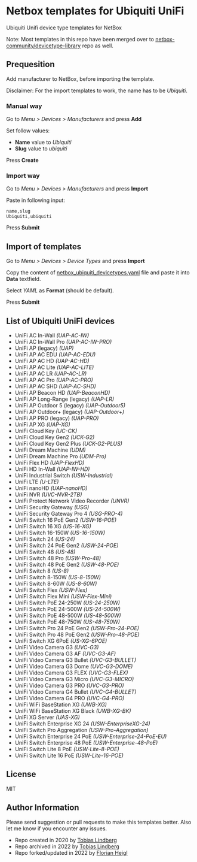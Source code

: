 # Netbox templates for Ubiquiti UniFi

Ubiquiti Unifi device type templates for NetBox

Note: Most templates in this repo have been merged over to [netbox-community/devicetype-library](https://github.com/netbox-community/devicetype-library/tree/master/device-types/Ubiquiti) repo as well.

## Prequesition

Add manufacturer to NetBox, before importing the template.

Disclaimer: For the import templates to work, the name has to be *Ubiquiti*.

### Manual way

Go to *Menu > Devices > Manufacturers* and press **Add**

Set follow values:
* **Name** value to *Ubiquiti*
* **Slug** value to *ubiquiti*

Press **Create**

### Import way

Go to *Menu > Devices > Manufacturers* and press **Import**

Paste in following input:
```
name,slug
Ubiquiti,ubiquiti
```

Press **Submit**

## Import of templates

Go to *Menu > Devices > Device Types* and press **Import**

Copy the content of [netbox_ubiquiti_devicetypes.yaml](netbox_ubiquiti_devicetypes.yaml) file and paste it into **Data** textfield.

Select *YAML* as **Format** (should be default).

Press **Submit**

## List of Ubiquiti UniFi devices

* UniFi AC In-Wall *(UAP-AC-IW)*
* UniFi AC In-Wall Pro *(UAP-AC-IW-PRO)*
* UniFi AP (legacy) *(UAP)*
* UniFi AP AC EDU *(UAP-AC-EDU)*
* UniFi AP AC HD *(UAP-AC-HD)*
* UniFi AP AC Lite *(UAP-AC-LITE)*
* UniFi AP AC LR *(UAP-AC-LR)*
* UniFi AP AC Pro *(UAP-AC-PRO)*
* UniFi AP AC SHD *(UAP-AC-SHD)*
* UniFi AP Beacon HD *(UAP-BeaconHD)*
* UniFi AP Long-Range (legacy) *(UAP-LR)*
* UniFi AP Outdoor 5 (legacy) *(UAP-Outdoor5)*
* UniFi AP Outdoor+ (legacy) *(UAP-Outdoor+)*
* UniFi AP PRO (legacy) *(UAP-PRO)*
* UniFi AP XG *(UAP-XG)*
* UniFi Cloud Key *(UC-CK)*
* UniFi Cloud Key Gen2 *(UCK-G2)*
* UniFi Cloud Key Gen2 Plus *(UCK-G2-PLUS)*
* UniFi Dream Machine *(UDM)*
* UniFi Dream Machine Pro *(UDM-Pro)*
* UniFi Flex HD *(UAP-FlexHD)*
* UniFi HD In-Wall *(UAP-IW-HD)*
* UniFi Industrial Switch *(USW-Industrial)*
* UniFi LTE *(U-LTE)*
* UniFi nanoHD *(UAP-nanoHD)*
* UniFi NVR *(UVC-NVR-2TB)*
* UniFi Protect Network Video Recorder *(UNVR)*
* UniFi Security Gateway *(USG)*
* UniFi Security Gateway Pro 4 *(USG-PRO-4)*
* UniFi Switch 16 PoE Gen2 *(USW-16-POE)*
* UniFi Switch 16 XG *(US-16-XG)*
* UniFi Switch 16-150W *(US-16-150W)*
* UniFi Switch 24 *(US-24)*
* UniFi Switch 24 PoE Gen2 *(USW-24-POE)*
* UniFi Switch 48 *(US-48)*
* UniFi Switch 48 Pro *(USW-Pro-48)*
* UniFi Switch 48 PoE Gen2 *(USW-48-POE)*
* UniFi Switch 8 *(US-8)*
* UniFi Switch 8-150W *(US-8-150W)*
* UniFi Switch 8-60W *(US-8-60W)*
* UniFi Switch Flex *(USW-Flex)*
* UniFi Switch Flex Mini *(USW-Flex-Mini)*
* UniFi Switch PoE 24-250W *(US-24-250W)*
* UniFi Switch PoE 24-500W *(US-24-500W)*
* UniFi Switch PoE 48-500W *(US-48-500W)*
* UniFi Switch PoE 48-750W *(US-48-750W)*
* UniFi Switch Pro 24 PoE Gen2 *(USW-Pro-24-POE)*
* UniFi Switch Pro 48 PoE Gen2 *(USW-Pro-48-POE)*
* UniFi Switch XG 6PoE *(US-XG-6POE)*
* UniFi Video Camera G3 *(UVC-G3)*
* UniFi Video Camera G3 AF *(UVC-G3-AF)*
* UniFi Video Camera G3 Bullet *(UVC-G3-BULLET)*
* UniFi Video Camera G3 Dome *(UVC-G3-DOME)*
* UniFi Video Camera G3 FLEX *(UVC-G3-FLEX)*
* UniFi Video Camera G3 Micro *(UVC-G3-MICRO)*
* UniFi Video Camera G3 PRO *(UVC-G3-PRO)*
* UniFi Video Camera G4 Bullet *(UVC-G4-BULLET)*
* UniFi Video Camera G4 PRO *(UVC-G4-PRO)*
* UniFi WiFi BaseStation XG *(UWB-XG)*
* UniFi WiFi BaseStation XG Black *(UWB-XG-BK)*
* UniFi XG Server *(UAS-XG)*
* UniFi Switch Enterprise XG 24 *(USW-EnterpriseXG-24)*
* UniFi Switch Pro Aggregation *(USW-Pro-Aggregation)*
* UniFi Switch Enterprise 24 PoE *(USW-Enterprise-24-PoE-EU)*
* UniFi Switch Enterprise 48 PoE *(USW-Enterprise-48-PoE)*
* UniFi Switch Lite 8 PoE *(USW-Lite-8-POE)*
* UniFi Switch Lite 16 PoE *(USW-Lite-16-POE)*

## License

MIT

## Author Information

Please send suggestion or pull requests to make this templates better. Also let me know if you encounter any issues.

* Repo created in 2020 by [Tobias Lindberg](https://github.com/tobiasehlert)
* Repo archived in 2022 by [Tobias Lindberg](https://github.com/tobiasehlert)
* Repo forked/updated in 2022 by [Florian Heigl](https://github.com/FlorianHeigl)
